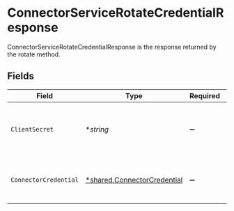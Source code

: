 # ConnectorServiceRotateCredentialResponse

ConnectorServiceRotateCredentialResponse is the response returned by the rotate method.


## Fields

| Field                                                                            | Type                                                                             | Required                                                                         | Description                                                                      |
| -------------------------------------------------------------------------------- | -------------------------------------------------------------------------------- | -------------------------------------------------------------------------------- | -------------------------------------------------------------------------------- |
| `ClientSecret`                                                                   | **string*                                                                        | :heavy_minus_sign:                                                               | The new clientSecret returned after rotating the connector credential.           |
| `ConnectorCredential`                                                            | [*shared.ConnectorCredential](../../../pkg/models/shared/connectorcredential.md) | :heavy_minus_sign:                                                               | ConnectorCredential is used by a connector to authenticate with conductor one.   |